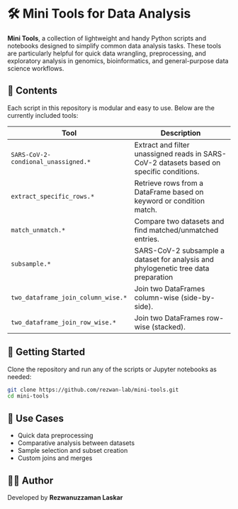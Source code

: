 # 🛠️ Mini Tools for Data Analysis

**Mini Tools**, a collection of lightweight and handy Python scripts and notebooks designed to simplify common data analysis tasks. These tools are particularly helpful for quick data wrangling, preprocessing, and exploratory analysis in genomics, bioinformatics, and general-purpose data science workflows.

## 📂 Contents

Each script in this repository is modular and easy to use. Below are the currently included tools:

| Tool | Description |
|------|-------------|
| `SARS-CoV-2-condional_unassigned.*` | Extract and filter unassigned reads in SARS-CoV-2 datasets based on specific conditions. |
| `extract_specific_rows.*` | Retrieve rows from a DataFrame based on keyword or condition match. |
| `match_unmatch.*` | Compare two datasets and find matched/unmatched entries. |
| `subsample.*` | SARS-CoV-2 subsample a dataset for analysis and phylogenetic tree data preparation |
| `two_dataframe_join_column_wise.*` | Join two DataFrames column-wise (side-by-side). |
| `two_dataframe_join_row_wise.*` | Join two DataFrames row-wise (stacked). |

## 🚀 Getting Started

Clone the repository and run any of the scripts or Jupyter notebooks as needed:

```bash
git clone https://github.com/rezwan-lab/mini-tools.git
cd mini-tools
```

## 📌 Use Cases
- Quick data preprocessing  
- Comparative analysis between datasets  
- Sample selection and subset creation  
- Custom joins and merges  

## 👨‍💻 Author
Developed by **Rezwanuzzaman Laskar**  
